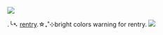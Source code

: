 ![](https://cdn.discordapp.com/attachments/292527415941398528/1062109505892139059/github.gif)

.╰➴ [rentry](https://rentry.co/SpokelsHere).☆₊˚⊹bright colors warning for rentry. ![](https://cdn.discordapp.com/emojis/1050897432415850548.gif?size=44&quality=lossless)
